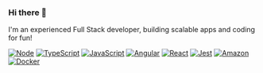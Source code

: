 ### Hi there 👋

I'm an experienced Full Stack developer, building scalable apps and coding for fun!

[![Node](https://aleen42.github.io/badges/src/node.svg)](https://github.com/aleen42/badges)
[![TypeScript](https://aleen42.github.io/badges/src/typescript.svg)](https://github.com/aleen42/badges)
[![JavaScript](https://aleen42.github.io/badges/src/javascript.svg)](https://github.com/aleen42/badges)
[![Angular](https://aleen42.github.io/badges/src/angular.svg)](https://github.com/aleen42/badges)
[![React](https://aleen42.github.io/badges/src/react.svg)](https://github.com/aleen42/badges)
[![Jest](https://aleen42.github.io/badges/src/jest_1.svg)](https://github.com/aleen42/badges)
[![Amazon](https://aleen42.github.io/badges/src/amazon.svg)](https://github.com/aleen42/badges)
[![Docker](https://aleen42.github.io/badges/src/docker.svg)](https://github.com/aleen42/badges)

